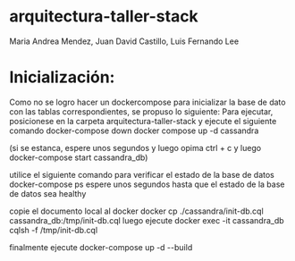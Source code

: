 # arquitectura-taller-stack
Maria Andrea Mendez, Juan David Castillo, Luis Fernando Lee

# Inicialización: 
Como no se logro hacer un dockercompose para inicializar la base de dato con las tablas correspondientes, se propuso lo siguiente:
Para ejecutar, posicionese en la carpeta arquitectura-taller-stack y ejecute el siguiente comando
docker-compose down
docker compose up -d cassandra

(si se estanca, espere unos segundos y luego opima ctrl + c
y luego
docker-compose start cassandra_db)

utilice el siguiente comando para verificar el estado de la base de datos
docker-compose ps
espere unos segundos hasta que el estado de la base de datos sea healthy

copie el documento local al docker
docker cp ./cassandra/init-db.cql cassandra_db:/tmp/init-db.cql
luego ejecute
docker exec -it cassandra_db cqlsh -f /tmp/init-db.cql

finalmente ejecute 
docker-compose up -d --build

